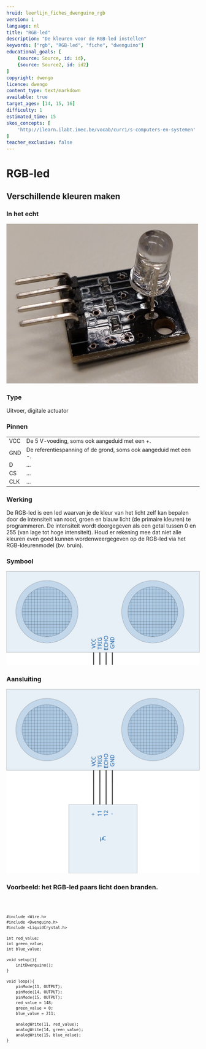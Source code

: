 ```yaml
---
hruid: leerlijn_fiches_dwenguino_rgb
version: 1
language: nl
title: "RGB-led"
description: "De kleuren voor de RGB-led instellen"
keywords: ["rgb", "RGB-led", "fiche", "dwenguino"]
educational_goals: [
    {source: Source, id: id}, 
    {source: Source2, id: id2}
]
copyright: dwengo
licence: dwengo
content_type: text/markdown
available: true
target_ages: [14, 15, 16]
difficulty: 1
estimated_time: 15
skos_concepts: [
    'http://ilearn.ilabt.imec.be/vocab/curr1/s-computers-en-systemen'
]
teacher_exclusive: false
---
```


<div class="dwengo_content fiche">
    <h1 class="title">RGB-led</h1>
    <h2 class="subtitle">Verschillende kleuren maken</h2>
    <div class="items">
        <div class="info_item item">
            <h3 class="info_item_title">In het echt</h3>
            <p class="info_item_content">
                <img src="img/rgb.png" alt="Een afbeelding van de rgb-led." title="Een afbeelding van de rgb-led."></img>
            </p>
        </div>
        <div class="info_item item">
            <h3 class="info_item_title">Type</h3>
            <p class="info_item_content">
                Uitvoer, digitale actuator 
            </p>
        </div>
        <div class="info_item item">
            <h3 class="info_item_title">Pinnen</h3>
            <p class="info_item_content">
                <table>
                    <tr><td>VCC</td><td>De 5 V-voeding, soms ook aangeduid met een +.</td></tr>
                    <tr><td>GND</td><td>De referentiespanning of de grond, soms ook aangeduid met een -.</td></tr>
                    <tr><td>D</td><td>...</td></tr>
                    <tr><td>CS</td><td>...</td></tr>
                    <tr><td>CLK</td><td>...</td></tr>
                </table>
            </p>
        </div>
        <div class="info_item item">
            <h3 class="info_item_title">Werking</h3>
            <p class="info_item_content">
                De RGB-led is een led waarvan je de kleur van het licht zelf kan bepalen door de intensiteit van rood, groen en blauw licht (de primaire kleuren) te programmeren. De intensiteit wordt doorgegeven als een getal tussen 0 en 255 (van lage tot hoge intensiteit). Houd er rekening mee dat niet alle kleuren even goed kunnen wordenweergegeven op de RGB-led via het RGB-kleurenmodel (bv. bruin).
            </p>
        </div>
        <div class="info_item item">
            <h3 class="info_item_title">Symbool</h3>
            <p class="info_item_content">
                <img src="img/icon.svg" title="LED symbool">
            </p>
        </div>
        <div class="info_item item">
            <h3 class="info_item_title">Aansluiting</h3>
            <p class="info_item_content">
                <img src="img/connection.svg" title="LED aansluiting" >
            </p>
        </div>
        <div class="example_item item">
            <h3 class="example_item_title">Voorbeeld: het RGB-led paars licht doen branden.</h3>
            <p class="example_item_content">
<pre>
<code class="language-arduino">
    
    #include <Wire.h>
    #include <Dwenguino.h>
    #include <LiquidCrystal.h>

    int red_value;
    int green_value;
    int blue_value;

    void setup(){
        initDwenguino();
    }

    void loop(){
        pinMode(11, OUTPUT);
        pinMode(14, OUTPUT);
        pinMode(15, OUTPUT);
        red_value = 148;
        green_value = 0;
        blue_value = 211;

        analogWrite(11, red_value);
        analogWrite(14, green_value);
        analogWrite(15, blue_value);   
    }
</code>
</pre> 
            </p>
        </div>
    </div>
</div>



